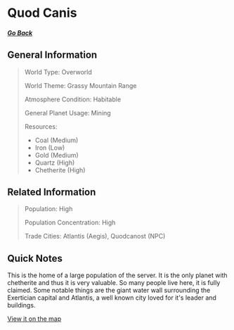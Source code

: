# Quod Canis

##### [Go Back](/wiki/space#planets)

## General Information

> World Type: Overworld
>
> World Theme: Grassy Mountain Range
>
> Atmosphere Condition: Habitable
>
> General Planet Usage: Mining
>
> Resources:
> - Coal (Medium)
> - Iron (Low)
> - Gold (Medium)
> - Quartz (High)
> - Chetherite (High)

## Related Information

> Population: High
>
> Population Concentration: High
>
> Trade Cities: Atlantis (Aegis), Quodcanost (NPC)

## Quick Notes

This is the home of a large population of the server. It is the only planet with chetherite and thus it is very valuable. So many people live here, it is fully claimed. Some notable things are the giant water wall surrounding the Exertician capital and Atlantis, a well known city loved for it's leader and buildings.

[View it on the map](https://dynmap.starlegacy.net/?worldname=QuodCanis)
